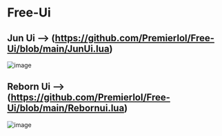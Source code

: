 # Free-Ui


## Jun Ui --> (https://github.com/Premierlol/Free-Ui/blob/main/JunUi.lua)

![image](https://github.com/user-attachments/assets/ad191fd6-220f-4eb6-930c-71a14ce7c9ff)

## Reborn Ui --> (https://github.com/Premierlol/Free-Ui/blob/main/Rebornui.lua)

![image](https://github.com/user-attachments/assets/ca59273b-bd57-4e86-983b-c26eee8d19ec)
